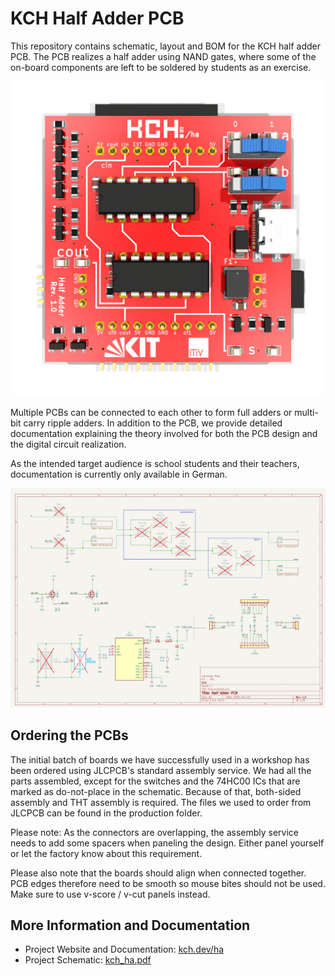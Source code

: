 # KCH Half Adder PCB

This repository contains schematic, layout and BOM for the KCH half adder PCB.
The PCB realizes a half adder using NAND gates, where some of the on-board components are left to be soldered by students as an exercise.

![PCB Render Image](render_small.png)

Multiple PCBs can be connected to each other to form full adders or multi-bit carry ripple adders.
In addition to the PCB, we provide detailed documentation explaining the theory involved for both the PCB design and the digital circuit realization.

As the intended target audience is school students and their teachers, documentation is currently only available in German.

[![PCB Schematic](schematic.png)](kch_ha.pdf)


## Ordering the PCBs

The initial batch of boards we have successfully used in a workshop has been ordered using JLCPCB's standard assembly service.
We had all the parts assembled, except for the switches and the 74HC00 ICs that are marked as do-not-place in the schematic.
Because of that, both-sided assembly and THT assembly is required.
The files we used to order from JLCPCB can be found in the production folder.

Please note: As the connectors are overlapping, the assembly service needs to add some spacers when paneling the design. Either panel yourself or let the factory know about this requirement.

Please also note that the boards should align when connected together.
PCB edges therefore need to be smooth so mouse bites should not be used.
Make sure to use v-score / v-cut panels instead.

## More Information and Documentation

* Project Website and Documentation: [kch.dev/ha](https://kch.dev/ha)
* Project Schematic: [kch_ha.pdf](kch_ha.pdf)
